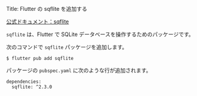 Title: Flutter の sqflite を追加する

[公式ドキュメント：sqflite](https://pub.dev/packages/sqflite)

`sqflite` は、Flutter で SQLite データベースを操作するためのパッケージです。

次のコマンドで `sqflite` パッケージを追加します。

```
$ flutter pub add sqflite
```

パッケージの `pubspec.yaml` に次のような行が追加されます。

```
dependencies:
  sqflite: ^2.3.0
```
